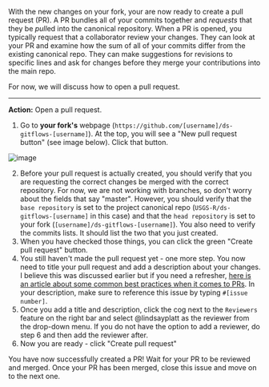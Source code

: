 With the new changes on your fork, your are now ready to create a pull request (PR). A PR bundles all of your commits together and *requests* that they be *pull*ed into the canonical repository. When a PR is opened, you typically request that a collaborator review your changes. They can look at your PR and examine how the sum of all of your commits differ from the existing canonical repo. They can make suggestions for revisions to specific lines and ask for changes before they merge your contributions into the main repo. 

For now, we will discuss how to open a pull request.

----
**Action:** Open a pull request. 

1. Go to **your fork's** webpage (`https://github.com/[username]/ds-gitflows-[username]`). At the top, you will see a "New pull request button" (see image below). Click that button.

![image](https://user-images.githubusercontent.com/13220910/81233801-17da6100-8fbd-11ea-9a84-07c9a9a3e705.png)

2. Before your pull request is actually created, you should verify that you are requesting the correct changes be merged with the correct repository. For now, we are not working with branches, so don't worry about the fields that say "master". However, you should verify that the `base repository` is set to the project canonical repo (`USGS-R/ds-gitflows-[username]` in this case) and that the `head repository` is set to your fork (`[username]/ds-gitflows-[username]`). You also need to verify the commits lists. It should list the two that you just created.
3. When you have checked those things, you can click the green "Create pull request" button.
4. You still haven't made the pull request yet - one more step. You now need to title your pull request and add a description about your changes. I believe this was discussed earlier but if you need a refresher, [here is an article about some common best practices when it comes to PRs](https://www.atlassian.com/blog/git/written-unwritten-guide-pull-requests). In your description, make sure to reference this issue by typing `#[issue number]`. 
5. Once you add a title and description, click the cog next to the `Reviewers` feature on the right bar and select @lindsayplatt as the reviewer from the drop-down menu. If you do not have the option to add a reviewer, do step 6 and then add the reviewer after.
6. Now you are ready - click "Create pull request"

You have now successfully created a PR! Wait for your PR to be reviewed and merged. Once your PR has been merged, close this issue and move on to the next one.
